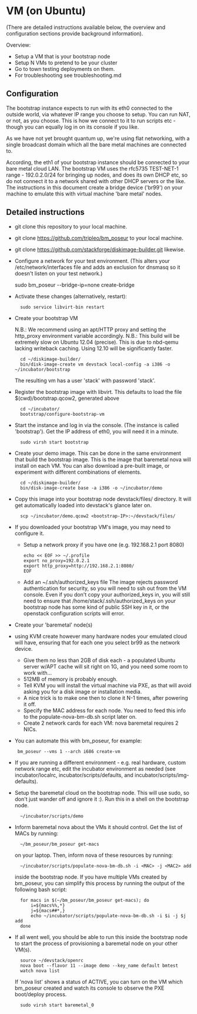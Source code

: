 VM (on Ubuntu)
==============

(There are detailed instructions available below, the overview and
configuration sections provide background information).

Overview:
* Setup a VM that is your bootstrap node
* Setup N VMs to pretend to be your cluster
* Go to town testing deployments on them.
* For troubleshooting see troubleshooting.md

Configuration
-------------

The bootstrap instance expects to run with its eth0 connected to the outside
world, via whatever IP range you choose to setup. You can run NAT, or not, as
you choose. This is how we connect to it to run scripts etc - though you can
equally log in on its console if you like.

As we have not yet brought quantum up, we're using flat networking, with a
single broadcast domain which all the bare metal machines are connected to.

According, the eth1 of your bootstrap instance should be connected to your bare
metal cloud LAN. The bootstrap VM uses the rfc5735 TEST-NET-1 range -
192.0.2.0/24 for bringing up nodes, and does its own DHCP etc, so do not
connect it to a network shared with other DHCP servers or the like. The
instructions in this document create a bridge device ('br99') on your
machine to emulate this with virtual machine 'bare metal' nodes.

Detailed instructions
---------------------

* git clone this repository to your local machine.

* git clone https://github.com/tripleo/bm_poseur to your local machine.

* git clone https://github.com/stackforge/diskimage-builder.git likewise.

* Configure a network for your test environment.
  (This alters your /etc/network/interfaces file and adds an exclusion for
  dnsmasq so it doesn't listen on your test network.)

	sudo bm_poseur --bridge-ip=none create-bridge

* Activate these changes (alternatively, restart):

        sudo service libvirt-bin restart

* Create your bootstrap VM

  N.B.: We recommend using an apt/HTTP proxy and setting the http_proxy
         environment variable accordingly.
  N.B.: This build will be extremely slow on Ubuntu 12.04 (precise). This
         is due to nbd-qemu lacking writeback caching. Using 12.10 will be
         significantly faster.

        cd ~/diskimage-builder/
        bin/disk-image-create vm devstack local-config -a i386 -o ~/incubator/bootstrap

  The resulting vm has a user 'stack' with password 'stack'.

* Register the bootstrap image with libvirt.
  This defaults to load the file $(cwd)/bootstrap.qcow2, generated above

        cd ~/incubator/
        bootstrap/configure-bootstrap-vm

* Start the instance and log in via the console. (The instance is called
  'bootstrap'). Get the IP address of eth0, you will need it in a minute.

        sudo virsh start bootstrap

* Create your demo image. This can be done in the same environment
  that build the bootstrap image. This is the image that baremetal nova
  will install on each VM. You can also download a pre-built image,
  or experiment with different combinations of elements.

        cd ~/diskimage-builder/
        bin/disk-image-create base -a i386 -o ~/incubator/demo

* Copy this image into your bootstrap node devstack/files/ directory.
  It will get automatically loaded into devstack's glance later on.

        scp ~/incubator/demo.qcow2 <bootstrap-IP>:~/devstack/files/

* If you downloaded your bootstrap VM's image, you may need to configure it.

  - Setup a network proxy if you have one (e.g. 192.168.2.1 port 8080)

        echo << EOF >> ~/.profile
        export no_proxy=192.0.2.1
        export http_proxy=http://192.168.2.1:8080/
        EOF

  - Add an ~/.ssh/authorized_keys file
    The image rejects password authentication for security, so you will need to
    ssh out from the VM console. Even if you don't copy your authorized_keys in,
    you will still need to ensure that /home/stack/.ssh/authorized_keys on your
    bootstrap node has some kind of public SSH key in it,
    or the openstack configuration scripts will error.

* Create your 'baremetal' node(s)

 - using KVM create however many hardware nodes your emulated cloud will have,
   ensuring that for each one you select br99 as the network device.
   - Give them no less than 2GB of disk each - a populated Ubuntu server w/APT
     cache will sit right on 1G, and you need some room to work with...
   - 512MB of memory is probably enough.
   - Tell KVM you will install the virtual machine via PXE, as that will avoid
     asking you for a disk image or installation media.
   - A nice trick is to make one then to clone it N-1 times, after powering it
     off.
   - Specify the MAC address for each node. You need to feed this info
     to the populate-nova-bm-db.sh script later on.
   - Create 2 network cards for each VM: nova baremetal requires 2 NICs.
 - You can automate this with bm_poseur, for example:
   
        bm_poseur --vms 1 --arch i686 create-vm

* If you are running a different environment - e.g. real hardware, custom
  network range etc, edit the incubator environment as needed
  (see incubator/localrc, incubator/scripts/defaults, and
  incubator/scripts/img-defaults).

* Setup the baremetal cloud on the bootstrap node. This will use sudo, so
  don't just wander off and ignore it :). Run this in a shell on the bootstrap
  node.

        ~/incubator/scripts/demo

* Inform baremetal nova about the VMs it should control. Get the list of MACs
  by running:

        ~/bm_poseur/bm_poseur get-macs

  on your laptop. Then, inform nova of these resources by running:

        ~/incubator/scripts/populate-nova-bm-db.sh -i <MAC> -j <MAC2> add

  inside the bootstrap node. If you have multiple VMs created by bm_poseur,
  you can simplify this process by running the output of the following bash
  script:

        for macs in $(~/bm_poseur/bm_poseur get-macs); do 
            i=${macs%%,*}
            j=${macs##*,} 
            echo ~/incubator/scripts/populate-nova-bm-db.sh -i $i -j $j add 
        done


* If all went well, you should be able to run this inside the bootstrap node
  to start the process of provisioning a baremetal node on your other VM(s).

        source ~/devstack/openrc
        nova boot --flavor 11 --image demo --key_name default bmtest
        watch nova list

  If 'nova list' shows a status of ACTIVE, you can turn on the VM which
  bm_poseur created and watch its console to observe the PXE boot/deploy process.

        sudo virsh start baremetal_0

